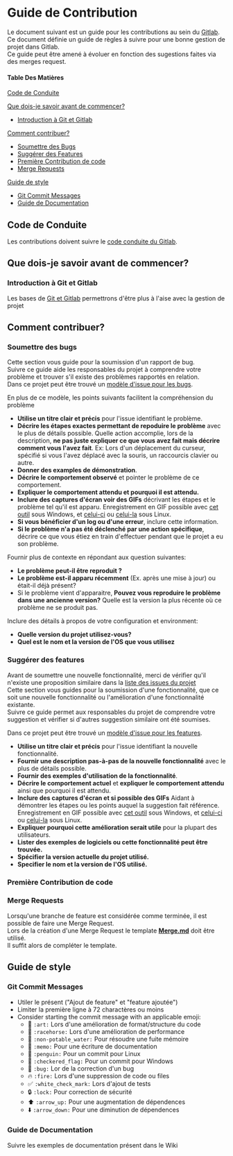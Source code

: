 # Guide de Contribution

Le document suivant est un guide pour les contributions au sein du [Gitlab](https://gitlab.com/linceaerian/package-generator).   
Ce document définie un guide de règles à suivre pour une bonne gestion de projet dans Gitlab.   
Ce guide peut être amené à évoluer en fonction des sugestions faites via des merges request.


#### Table Des Matières

[Code de Conduite](#code-de-conduite)

[Que dois-je savoir avant de commencer?](#que-dois-je-savoir-avant-de-commencer)
  * [Introduction à Git et Gitlab](#introduction-à-git-et-gitlab)

[Comment contribuer?](#comment-contribuer)
  * [Soumettre des Bugs](#soumettre-des-bugs)
  * [Suggérer des Features](#suggérer-des-features)
  * [Première Contribution de code](#première-contribution-de-code)
  * [Merge Requests](#merge-requests)

[Guide de style](#guide-de-style)
  * [Git Commit Messages](#git-commit-messages)
  * [Guide de Documentation](#guide-de-documentation)

## Code de Conduite

Les contributions doivent suivre le [code conduite du Gitlab](https://gitlab.com/linceaerian/package-generator/wikis/Code-Conduite).

## Que dois-je savoir avant de commencer?

### Introduction à Git et Gitlab

Les bases de [Git et Gitlab](https://gitlab.com/linceaerian/package-generator/wikis/Introduction-%C3%A0-Git-&-Gitlab) permettrons d'être plus à l'aise avec la gestion de projet

## Comment contribuer?

### Soumettre des bugs

Cette section vous guide pour la soumission d'un rapport de bug.   
Suivre ce guide aide les responsables du projet à comprendre votre problème et trouver s'il existe des problèmes rapportés en relation.   
Dans ce projet peut être trouvé un [modèle d'issue pour les bugs](.gitlab/issue_templates/Bug.md).

En plus de ce modèle, les points suivants facilitent la compréhension du problème

* **Utilise un titre clair et précis** pour l'issue identifiant le problème.
* **Décrire les étapes exactes permettant de repoduire le problème** avec le plus de détails possible. Quelle action accomplie, lors de la description, **ne pas juste expliquer ce que vous avez fait mais décrire comment vous l'avez fait**. Ex: Lors d'un déplacement du curseur, spécifié si vous l'avez déplacé avec la souris, un raccourcis clavier ou autre.
* **Donner des examples de démonstration**.
* **Décrire le comportement observé** et pointer le problème de ce comportement.
* **Expliquer le comportement attendu et pourquoi il est attendu.**
* **Inclure des captures d'écran voir des GIFs** décrivant les étapes et le problème tel qu'il est apparu. Enregistrement en GIF possible avec [cet outil](https://www.cockos.com/licecap/) sous Windows, et [celui-ci](https://github.com/colinkeenan/silentcast) ou [celui-la](https://github.com/GNOME/byzanz) sous Linux.
* **Si vous bénéficier d'un log ou d'une erreur**, inclure cette information.
* **Si le problème n'a pas été déclenché par une action spécifique**, décrire ce que vous étiez en train d'effectuer pendant que le projet a eu son problème.

Fournir plus de contexte en répondant aux question suivantes:

* **Le problème peut-il être reproduit ?**
* **Le problème est-il apparu récemment** (Ex. après une mise à jour) ou était-il déjà présent?
* Si le problème vient d'apparaitre, **Pouvez vous reproduire le problème dans une ancienne version?** Quelle est la version la plus récente où ce problème ne se produit pas.

Inclure des détails à propos de votre configuration et environment:

* **Quelle version du projet utilisez-vous?**
* **Quel est le nom et la version de l'OS que vous utilisez**

### Suggérer des features

Avant de soumettre une nouvelle fonctionnalité, merci de vérifier qu'il n'existe une proposition similaire dans la [liste des issues du projet](/../issues)   
Cette section vous guides pour la soumission d'une fonctionnalité, que ce soit une nouvelle fonctionnalité ou l'amélioration d'une fonctionnalité existante.   
Suivre ce guide permet aux responsables du projet de comprendre votre suggestion et vérifier si d'autres suggestion similaire ont été soumises.

Dans ce projet peut être trouvé un [modèle d'issue pour les features](.gitlab/issue_templates/Feature.md).

* **Utilise un titre clair et précis** pour l'issue identifiant la nouvelle fonctionnalité.
* **Fournir une description pas-à-pas de la nouvelle fonctionnalité** avec le plus de détails possible.
* **Fournir des exemples d'utilisation de la fonctionnalité**.
* **Décrire le comportement actuel** et **expliquer le comportement attendu** ainsi que pourquoi il est attendu.
* **Inclure des captures d'écran et si possible des GIFs** Aidant à démontrer les étapes ou les points auquel la suggestion fait référence. Enregistrement en GIF possible avec [cet outil](https://www.cockos.com/licecap/) sous Windows, et [celui-ci](https://github.com/colinkeenan/silentcast) ou [celui-la](https://github.com/GNOME/byzanz) sous Linux.
* **Expliquer pourquoi cette amélioration serait utile** pour la plupart des utilisateurs.
* **Lister des exemples de logiciels ou cette fonctionnalité peut être trouvée.**
* **Spécifier la version actuelle du projet utilisé.**
* **Specifier le nom et la version de l'OS utilisé.**

### Première Contribution de code

### Merge Requests

Lorsqu'une branche de feature est considérée comme terminée, il est possible de faire une Merge Request.   
Lors de la création d'une Merge Request le template [**Merge.md**](.gitlab/merge_request_templates/Merge.md) doit être utilisé.   
Il suffit alors de compléter le template.

## Guide de style

### Git Commit Messages

* Utiler le présent ("Ajout de feature" et "feature ajoutée")
* Limiter la première ligne à 72 charactères ou moins
* Consider starting the commit message with an applicable emoji:
    * :art: `:art:` Lors d'une amélioration de format/structure du code
    * :racehorse: `:racehorse:` Lors d'une amélioration de performance
    * :non-potable_water: `:non-potable_water:` Pour résoudre une fuite mémoire
    * :memo: `:memo:` Pour une écriture de documentation
    * :penguin: `:penguin:` Pour un commit pour Linux
    * :checkered_flag: `:checkered_flag:` Pour un commit pour Windows
    * :bug: `:bug:` Lor de la correction d'un bug
    * :fire: `:fire:` Lors d'une suppression de code ou files
    * :white_check_mark: `:white_check_mark:` Lors d'ajout de tests
    * :lock: `:lock:` Pour correction de sécurité
    * :arrow_up: `:arrow_up:` Pour une augmentation de dépendences
    * :arrow_down: `:arrow_down:` Pour une diminution de dépendences

### Guide de Documentation

Suivre les exemples de documentation présent dans le Wiki

